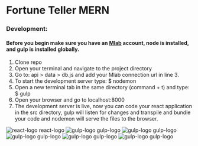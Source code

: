 # Fortune Teller MERN

### Development:
#### Before you begin make sure you have an [Mlab](https://mlab.com/welcome/) account, node is installed, and gulp is installed globally.

1. Clone repo
2. Open your terminal and navigate to the project directory
3. Go to: api > data > db.js and add your Mlab connection url in line 3.
4. To start the development server type: $ nodemon
5. Open a new terminal tab in the same directory (command + t) and type: $ gulp
6. Open your browser and go to localhost:8000
7. The development server is live, now you can code your react application in the src directory, gulp will listen for changes and transpile and bundle your code and nodemon will serve the files to the browser.

![react-logo react-logo](http://www.kadisa.lt/images/logos/react.png)
![gulp-logo gulp-logo](http://robrothedev.github.io/assets/images/gulp-logo.png)
![gulp-logo gulp-logo](http://opbeat.com/docs/static/images/stacks/logo_express.svg)
![gulp-logo gulp-logo](https://camo.githubusercontent.com/f28b5bc7822f1b7bb28a96d8d09e7d79169248fc/687474703a2f2f692e696d6775722e636f6d2f4a65567164514d2e706e67)
![gulp-logo gulp-logo](http://blog.mlab.com/wp-content/uploads/2016/02/mLab-logo-onlight-300x129.png)
![gulp-logo gulp-logo](https://jeanlescure.io/img/logo-node.png)